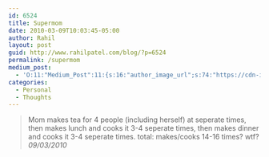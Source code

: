 ```yaml
---
id: 6524
title: Supermom
date: 2010-03-09T10:03:45-05:00
author: Rahil
layout: post
guid: http://www.rahilpatel.com/blog/?p=6524
permalink: /supermom
medium_post:
  - 'O:11:"Medium_Post":11:{s:16:"author_image_url";s:74:"https://cdn-images-1.medium.com/fit/c/200/200/1*dmbNkD5D-u45r44go_cf0g.png";s:10:"author_url";s:28:"https://medium.com/@rahil627";s:11:"byline_name";N;s:12:"byline_email";N;s:10:"cross_link";s:2:"no";s:2:"id";s:12:"b5cf73f96f67";s:21:"follower_notification";s:3:"yes";s:7:"license";s:19:"all-rights-reserved";s:14:"publication_id";s:2:"-1";s:6:"status";s:6:"public";s:3:"url";s:50:"https://medium.com/@rahil627/supermom-b5cf73f96f67";}'
categories:
  - Personal
  - Thoughts
---
```

> Mom makes tea for 4 people (including herself) at seperate times, then makes lunch and cooks it 3-4 seperate times, then makes dinner and cooks it 3-4 seperate times. total: makes/cooks 14-16 times? wtf?  
> <cite>09/03/2010</cite>